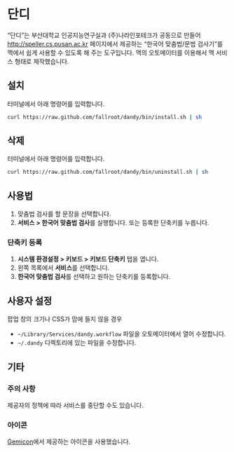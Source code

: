 # 단디

“단디”는 부산대학교 인공지능연구실과 (주)나라인포테크가 공동으로 만들어 http://speller.cs.pusan.ac.kr 페이지에서 제공하는 “한국어 맞춤법/문법 검사기”를 맥에서 쉽게 사용할 수 있도록 해 주는 도구입니다. 맥의 오토메이터를 이용해서 맥 서비스 형태로 제작했습니다.

## 설치

터미널에서 아래 명령어를 입력합니다.

```sh
curl https://raw.github.com/fallroot/dandy/bin/install.sh | sh
```

## 삭제

터미널에서 아래 명령어를 입력합니다.

```sh
curl https://raw.github.com/fallroot/dandy/bin/uninstall.sh | sh
```

## 사용법

1. 맞춤법 검사를 할 문장을 선택합니다.
2. **서비스 > 한국어 맞춤법 검사**를 실행합니다. 또는 등록한 단축키를 누릅니다.

### 단축키 등록

1. **시스템 환경설정 > 키보드 > 키보드 단축키** 탭을 엽니다.
2. 왼쪽 목록에서 **서비스**를 선택합니다.
3. **한국어 맞춤법 검사**를 선택하고 원하는 단축키를 등록합니다.

## 사용자 설정

팝업 창의 크기나 CSS가 맘에 들지 않을 경우

- `~/Library/Services/dandy.workflow` 파일을 오토메이터에서 열어 수정합니다.
- `~/.dandy` 디렉토리에 있는 파일을 수정합니다.

## 기타

### 주의 사항

제공자의 정책에 따라 서비스를 중단할 수도 있습니다.

### 아이콘

[Gemicon](http://gemicon.net/)에서 제공하는 아이콘을 사용했습니다.
